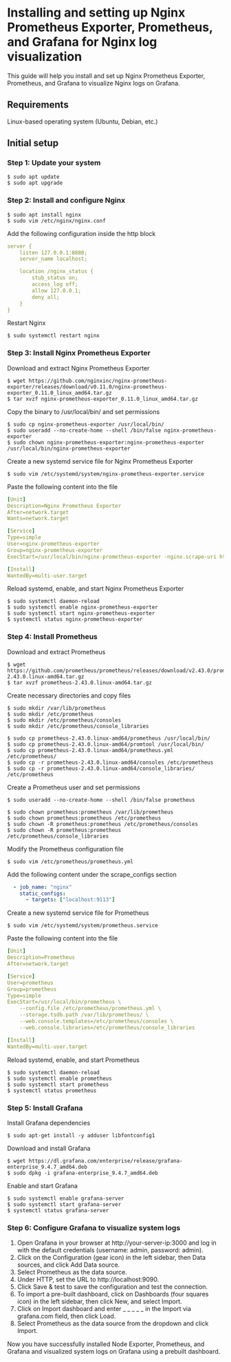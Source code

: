 # Installing and setting up Nginx Prometheus Exporter, Prometheus, and Grafana for Nginx log visualization

This guide will help you install and set up Nginx Prometheus Exporter, Prometheus, and Grafana to visualize Nginx logs on Grafana.

## Requirements

Linux-based operating system (Ubuntu, Debian, etc.)

## Initial setup

### Step 1: Update your system

```console
$ sudo apt update
$ sudo apt upgrade
```

### Step 2: Install and configure Nginx

```console
$ sudo apt install nginx
$ sudo vim /etc/nginx/nginx.conf
```

Add the following configuration inside the http block

```yml
server {
    listen 127.0.0.1:8080;
    server_name localhost;

    location /nginx_status {
        stub_status on;
        access_log off;
        allow 127.0.0.1;
        deny all;
    }
}
```

Restart Nginx

```console
$ sudo systemctl restart nginx
```

### Step 3: Install Nginx Prometheus Exporter

Download and extract Nginx Prometheus Exporter

```console
$ wget https://github.com/nginxinc/nginx-prometheus-exporter/releases/download/v0.11.0/nginx-prometheus-exporter_0.11.0_linux_amd64.tar.gz
$ tar xvzf nginx-prometheus-exporter_0.11.0_linux_amd64.tar.gz
```

Copy the binary to /usr/local/bin/ and set permissions

```console
$ sudo cp nginx-prometheus-exporter /usr/local/bin/
$ sudo useradd --no-create-home --shell /bin/false nginx-prometheus-exporter
$ sudo chown nginx-prometheus-exporter:nginx-prometheus-exporter /usr/local/bin/nginx-prometheus-exporter
```

Create a new systemd service file for Nginx Prometheus Exporter

```console
$ sudo vim /etc/systemd/system/nginx-prometheus-exporter.service
```

Paste the following content into the file

```yml
[Unit]
Description=Nginx Prometheus Exporter
After=network.target
Wants=network.target

[Service]
Type=simple
User=nginx-prometheus-exporter
Group=nginx-prometheus-exporter
ExecStart=/usr/local/bin/nginx-prometheus-exporter -nginx.scrape-uri http://127.0.0.1:8080/nginx_status

[Install]
WantedBy=multi-user.target
```

Reload systemd, enable, and start Nginx Prometheus Exporter

```console
$ sudo systemctl daemon-reload
$ sudo systemctl enable nginx-prometheus-exporter
$ sudo systemctl start nginx-prometheus-exporter
$ systemctl status nginx-prometheus-exporter
```

### Step 4: Install Prometheus

Download and extract Prometheus

```console
$ wget https://github.com/prometheus/prometheus/releases/download/v2.43.0/prometheus-2.43.0.linux-amd64.tar.gz
$ tar xvzf prometheus-2.43.0.linux-amd64.tar.gz
```

Create necessary directories and copy files

```console
$ sudo mkdir /var/lib/prometheus
$ sudo mkdir /etc/prometheus
$ sudo mkdir /etc/prometheus/consoles
$ sudo mkdir /etc/prometheus/console_libraries

$ sudo cp prometheus-2.43.0.linux-amd64/prometheus /usr/local/bin/
$ sudo cp prometheus-2.43.0.linux-amd64/promtool /usr/local/bin/
$ sudo cp prometheus-2.43.0.linux-amd64/prometheus.yml /etc/prometheus/
$ sudo cp -r prometheus-2.43.0.linux-amd64/consoles /etc/prometheus
$ sudo cp -r prometheus-2.43.0.linux-amd64/console_libraries/ /etc/prometheus
```

Create a Prometheus user and set permissions

```console
$ sudo useradd --no-create-home --shell /bin/false prometheus

$ sudo chown prometheus:prometheus /var/lib/prometheus
$ sudo chown prometheus:prometheus /etc/prometheus
$ sudo chown -R prometheus:prometheus /etc/prometheus/consoles
$ sudo chown -R prometheus:prometheus /etc/prometheus/console_libraries
```

Modify the Prometheus configuration file

```console
$ sudo vim /etc/prometheus/prometheus.yml
```

Add the following content under the scrape_configs section

```yml
  - job_name: "nginx"
    static_configs:
      - targets: ["localhost:9113"]
```

Create a new systemd service file for Prometheus

```console
$ sudo vim /etc/systemd/system/prometheus.service
```

Paste the following content into the file

```yml
[Unit]
Description=Prometheus
After=network.target

[Service]
User=prometheus
Group=prometheus
Type=simple
ExecStart=/usr/local/bin/prometheus \
    --config.file /etc/prometheus/prometheus.yml \
    --storage.tsdb.path /var/lib/prometheus/ \
    --web.console.templates=/etc/prometheus/consoles \
    --web.console.libraries=/etc/prometheus/console_libraries

[Install]
WantedBy=multi-user.target
```

Reload systemd, enable, and start Prometheus

```console
$ sudo systemctl daemon-reload
$ sudo systemctl enable prometheus
$ sudo systemctl start prometheus
$ systemctl status prometheus
```

### Step 5: Install Grafana

Install Grafana dependencies

```console
$ sudo apt-get install -y adduser libfontconfig1
```

Download and install Grafana

```console
$ wget https://dl.grafana.com/enterprise/release/grafana-enterprise_9.4.7_amd64.deb
$ sudo dpkg -i grafana-enterprise_9.4.7_amd64.deb
```

Enable and start Grafana

```console
$ sudo systemctl enable grafana-server
$ sudo systemctl start grafana-server
$ systemctl status grafana-server
```

### Step 6: Configure Grafana to visualize system logs

1. Open Grafana in your browser at http://your-server-ip:3000 and log in with the default credentials (username: admin, password: admin).
2. Click on the Configuration (gear icon) in the left sidebar, then Data sources, and click Add Data source.
3. Select Prometheus as the data source.
4. Under HTTP, set the URL to http://localhost:9090.
5. Click Save & test to save the configuration and test the connection.
6. To import a pre-built dashboard, click on Dashboards (four squares icon) in the left sidebar, then click New, and select Import.
7. Click on Import dashboard and enter _ _ _ _ _  in the Import via grafana.com field, then click Load.
8. Select Prometheus as the data source from the dropdown and click Import.

Now you have successfully installed Node Exporter, Prometheus, and Grafana and visualized system logs on Grafana using a prebuilt dashboard.


